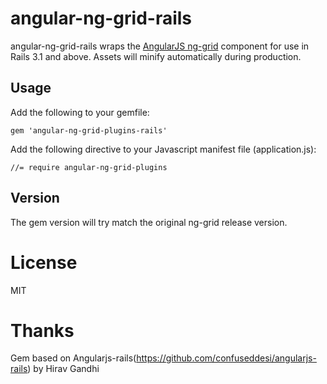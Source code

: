 # angular-ng-grid-rails

angular-ng-grid-rails wraps the [AngularJS ng-grid](http://angular-ui.github.io/ng-grid/) component for use in Rails 3.1 and above. Assets will minify automatically during production.

## Usage

Add the following to your gemfile:

    gem 'angular-ng-grid-plugins-rails'

Add the following directive to your Javascript manifest file (application.js):

    //= require angular-ng-grid-plugins

## Version

The gem version will try match the original ng-grid release version.

# License

MIT

# Thanks

Gem based on Angularjs-rails(https://github.com/confuseddesi/angularjs-rails) by Hirav Gandhi
